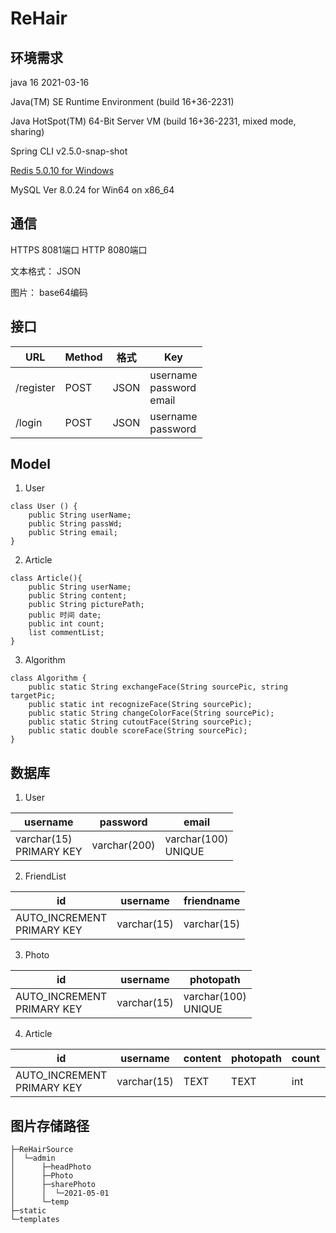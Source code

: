 # ReHair
## 环境需求
java 16 2021-03-16

Java(TM) SE Runtime Environment (build 16+36-2231)

Java HotSpot(TM) 64-Bit Server VM (build 16+36-2231, mixed mode, sharing)

Spring CLI v2.5.0-snap-shot

[Redis 5.0.10 for Windows](https://github.com/tporadowski/redis/releases)

MySQL Ver 8.0.24 for Win64 on x86_64

## 通信
HTTPS  8081端口
HTTP 8080端口

文本格式： JSON

图片： base64编码
## 接口
| URL | Method | 格式 | Key 
| --- | --- | --- | --- |
| /register | POST | JSON | username <br> password <br> email
| /login | POST | JSON | username <br> password

## Model
1. User 
```
class User () {
    public String userName;
    public String passWd;
    public String email;
}
```
2. Article
```aidl
class Article(){
    public String userName;
    public String content;
    public String picturePath;
    public 时间 date;
    public int count;
    list commentList;
}
```
3. Algorithm
```aidl
class Algorithm {
    public static String exchangeFace(String sourcePic, string targetPic;
    public static int recognizeFace(String sourcePic);
    public static String changeColorFace(String sourcePic);
    public static String cutoutFace(String sourcePic);
    public static double scoreFace(String sourcePic);
} 
```


## 数据库
1. User

| username | password | email |
| ---   | --- |---|
| varchar(15) <br> PRIMARY KEY  | varchar(200)  | varchar(100) <br> UNIQUE|

2. FriendList

| id | username | friendname |
|--- | --- | ---|
| AUTO_INCREMENT <br> PRIMARY KEY | varchar(15) | varchar(15)

3. Photo

|id | username | photopath |
| --- | --- | --- |
| AUTO_INCREMENT <br> PRIMARY KEY | varchar(15) | varchar(100) <br> UNIQUE |

4. Article 

|id | username | content | photopath | count | time
| --- | --- | --- | --- | --- | --- |
| AUTO_INCREMENT <br> PRIMARY KEY | varchar(15) | TEXT | TEXT | int | varchar(100)

## 图片存储路径
```
├─ReHairSource
│  └─admin
│      ├─headPhoto
│      ├─Photo
│      ├─sharePhoto
│      │  └─2021-05-01
│      └─temp
├─static
└─templates
```
